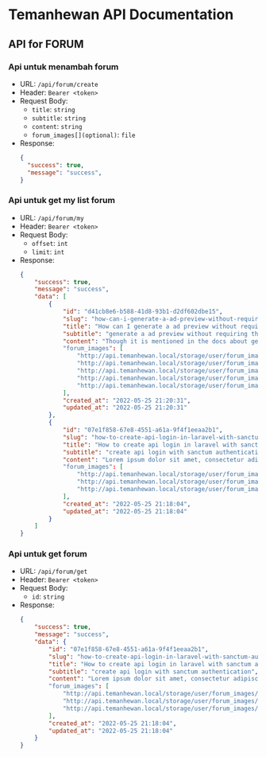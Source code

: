 # Temanhewan API Documentation

## API for FORUM

### Api untuk menambah forum
- URL: `/api/forum/create`
- Header: `Bearer <token>`
- Request Body:
  - `title`: `string`
  - `subtitle`: `string`
  - `content`: `string`
  - `forum_images[](optional)`: `file`
- Response:
  ```json
  {
    "success": true,
    "message": "success",
  }
  ```

### Api untuk get my list forum
- URL: `/api/forum/my`
- Header: `Bearer <token>`
- Request Body:
  - `offset`: `int`
  - `limit`: `int`
- Response:
  ```json
  {
      "success": true,
      "message": "success",
      "data": [
          {
              "id": "d41cb8e6-b588-41d8-93b1-d2df602dbe15",
              "slug": "how-can-i-generate-a-ad-preview-without-requiring-the-ad-account-id-in-the-facebook-ads-api",
              "title": "How can I generate a ad preview without requiring the ad account id in the Facebook Ads API?",
              "subtitle": "generate a ad preview without requiring the ad account id in the Facebook Ads API?",
              "content": "Though it is mentioned in the docs about generating a preview without requiring the ad_account_id (https://developers.facebook.com/docs/marketing-api/generatepreview/v13.0)."
              "forum_images": [
                  "http://api.temanhewan.local/storage/user/forum_images/165348843173.png",
                  "http://api.temanhewan.local/storage/user/forum_images/165348843157.png",
                  "http://api.temanhewan.local/storage/user/forum_images/165348843128.png",
                  "http://api.temanhewan.local/storage/user/forum_images/16534884314.png",
                  "http://api.temanhewan.local/storage/user/forum_images/165348843189.png"
              ],
              "created_at": "2022-05-25 21:20:31",
              "updated_at": "2022-05-25 21:20:31"
          },
          {
              "id": "07e1f858-67e8-4551-a61a-9f4f1eeaa2b1",
              "slug": "how-to-create-api-login-in-laravel-with-sanctum-autentication",
              "title": "How to create api login in laravel with sanctum autentication",
              "subtitle": "create api login with sanctum authentication",
              "content": "Lorem ipsum dolor sit amet, consectetur adipiscing elit. Nullam convallis vitae felis eu pharetra. Vestibulum porta nunc tortor, ut lacinia maur."
              "forum_images": [
                  "http://api.temanhewan.local/storage/user/forum_images/165348828494.png",
                  "http://api.temanhewan.local/storage/user/forum_images/165348828442.png",
                  "http://api.temanhewan.local/storage/user/forum_images/165348828429.png"
              ],
              "created_at": "2022-05-25 21:18:04",
              "updated_at": "2022-05-25 21:18:04"
          }
      ]
  }
  ```
  
### Api untuk get forum 
- URL: `/api/forum/get`
- Header: `Bearer <token>`
- Request Body:
  - `id`: `string`
- Response:
  ```json
  {
      "success": true,
      "message": "success",
      "data": {
          "id": "07e1f858-67e8-4551-a61a-9f4f1eeaa2b1",
          "slug": "how-to-create-api-login-in-laravel-with-sanctum-autentication",
          "title": "How to create api login in laravel with sanctum autentication",
          "subtitle": "create api login with sanctum authentication",
          "content": "Lorem ipsum dolor sit amet, consectetur adipiscing elit. Nullam convallis vitae felis eu pharetra."
          "forum_images": [
              "http://api.temanhewan.local/storage/user/forum_images/165348828494.png",
              "http://api.temanhewan.local/storage/user/forum_images/165348828442.png",
              "http://api.temanhewan.local/storage/user/forum_images/165348828429.png"
          ],
          "created_at": "2022-05-25 21:18:04",
          "updated_at": "2022-05-25 21:18:04"
      }
  }
  ```
